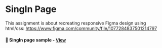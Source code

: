
# SingIn Page

This assignment is about recreating responsive Figma design using html/css: https://www.figma.com/community/file/1077284837501214797

<h4>🔹 SingIn page sample - <a href="https://simonakom.github.io/registration-form/richard-gere.html" style="font-size:small;">View</a><h4>
